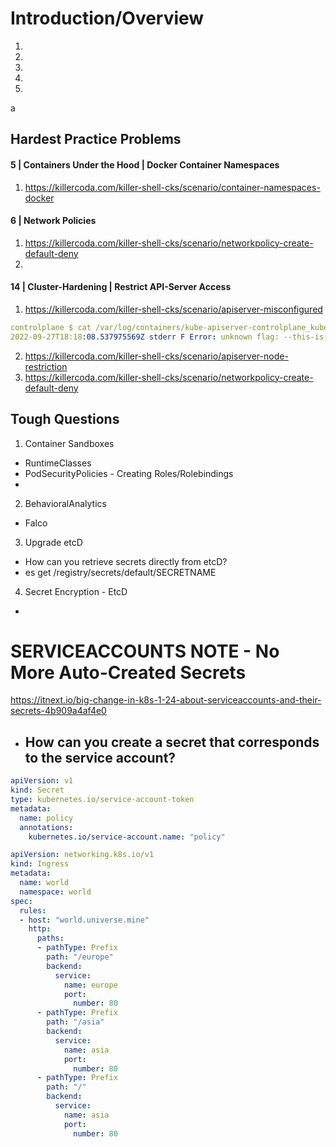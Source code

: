 # Introduction/Overview

1)
2)
3)
4)
5)

a
## Hardest Practice Problems


#### 5 | Containers Under the Hood | Docker Container Namespaces
1) https://killercoda.com/killer-shell-cks/scenario/container-namespaces-docker

#### 6 | Network Policies
1) https://killercoda.com/killer-shell-cks/scenario/networkpolicy-create-default-deny
2) 

#### 14 | Cluster-Hardening | Restrict API-Server Access
1) https://killercoda.com/killer-shell-cks/scenario/apiserver-misconfigured
```yaml
controlplane $ cat /var/log/containers/kube-apiserver-controlplane_kube-system_kube-apiserver-e89b6254729106f47242f0cb2d8a5d8261d6aa576a4725e607c7e7c8a4247f8d.log
2022-09-27T18:18:08.537975569Z stderr F Error: unknown flag: --this-is-very-wrong
```
2) https://killercoda.com/killer-shell-cks/scenario/apiserver-node-restriction
3) https://killercoda.com/killer-shell-cks/scenario/networkpolicy-create-default-deny


## Tough Questions
1) Container Sandboxes
  - RuntimeClasses
  - PodSecurityPolicies - Creating Roles/Rolebindings
  -

2) BehavioralAnalytics
  - Falco

3) Upgrade etcD
- How can you retrieve secrets directly from etcD?
- es get /registry/secrets/default/SECRETNAME

4) Secret Encryption - EtcD
-



# SERVICEACCOUNTS NOTE - No More Auto-Created Secrets
https://itnext.io/big-change-in-k8s-1-24-about-serviceaccounts-and-their-secrets-4b909a4af4e0
- How can you create a secret that corresponds to the service account?
  - 

```yaml
apiVersion: v1
kind: Secret
type: kubernetes.io/service-account-token
metadata:
  name: policy
  annotations:
    kubernetes.io/service-account.name: "policy"
```

```yaml
apiVersion: networking.k8s.io/v1
kind: Ingress
metadata:
  name: world
  namespace: world
spec:
  rules:
  - host: "world.universe.mine"
    http:
      paths:
      - pathType: Prefix
        path: "/europe"
        backend:
          service:
            name: europe
            port:
              number: 80
      - pathType: Prefix
        path: "/asia"
        backend:
          service:
            name: asia
            port:
              number: 80
      - pathType: Prefix
        path: "/"
        backend:
          service:
            name: asia
            port:
              number: 80
```
